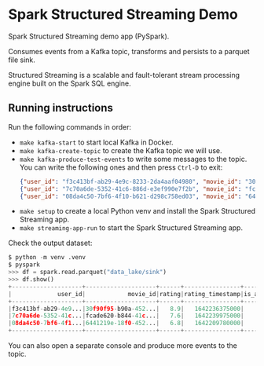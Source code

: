 # Spark Structured Streaming Demo
Spark Structured Streaming demo app (PySpark).

Consumes events from a Kafka topic, transforms and persists to a parquet file sink.

Structured Streaming is a scalable and fault-tolerant stream processing engine built on the Spark SQL engine.

## Running instructions
Run the following commands in order:
* `make kafka-start` to start local Kafka in Docker.
* `make kafka-create-topic` to create the Kafka topic we will use.
* `make kafka-produce-test-events` to write some messages to the topic. You can write the following ones and then press `Ctrl-D` to exit:
    ```json
    {"user_id": "f3c413bf-ab29-4e9c-8233-2da4aaf04980", "movie_id": "30f90f95-b90a-452f-a934-162eb10437c7", "rating": 8.9, "rating_timestamp": 1642236375000}
    {"user_id": "7c70a6de-5352-41c6-886d-e3ef990e7f2b", "movie_id": "fcade620-b844-41cc-bc40-e244f334e6e0", "rating": 7.6, "rating_timestamp": 1642239975000}
    {"user_id": "08da4c50-7bf6-4f10-b621-d298c758ed03", "movie_id": "6441219e-18f0-452b-953d-d2278f47b68f", "rating": 6.8, "rating_timestamp": 1642209780000}
    ```
* `make setup` to create a local Python venv and install the Spark Structured Streaming app.
* `make streaming-app-run` to start the Spark Structured Streaming app.

Check the output dataset:

```python
$ python -m venv .venv
$ pyspark
>>> df = spark.read.parquet("data_lake/sink")
>>> df.show()                                                                   
+--------------------+--------------------+------+----------------+-----------+
|             user_id|            movie_id|rating|rating_timestamp|is_approved|
+--------------------+--------------------+------+----------------+-----------+
|f3c413bf-ab29-4e9...|30f90f95-b90a-452...|   8.9|   1642236375000|       true|
|7c70a6de-5352-41c...|fcade620-b844-41c...|   7.6|   1642239975000|       true|
|08da4c50-7bf6-4f1...|6441219e-18f0-452...|   6.8|   1642209780000|      false|
+--------------------+--------------------+------+----------------+-----------+
```


You can also open a separate console and produce more events to the topic.
